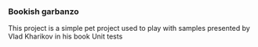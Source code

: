 ### Bookish garbanzo

This project is a simple pet project used to play with samples presented by Vlad Kharikov in his book Unit tests